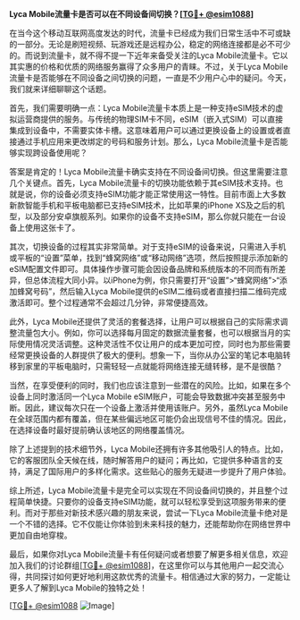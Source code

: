 **Lyca Mobile流量卡是否可以在不同设备间切换？[[TG💪+ @esim1088](https://t.me/s/esim1088)]**

在当今这个移动互联网高度发达的时代，流量卡已经成为我们日常生活中不可或缺的一部分。无论是刷短视频、玩游戏还是远程办公，稳定的网络连接都是必不可少的。而说到流量卡，就不得不提一下近年来备受关注的Lyca Mobile流量卡。它以其实惠的价格和优质的网络服务赢得了众多用户的青睐。不过，关于Lyca Mobile流量卡是否能够在不同设备之间切换的问题，一直是不少用户心中的疑问。今天，我们就来详细聊聊这个话题。

首先，我们需要明确一点：Lyca Mobile流量卡本质上是一种支持eSIM技术的虚拟运营商提供的服务。与传统的物理SIM卡不同，eSIM（嵌入式SIM）可以直接集成到设备中，不需要实体卡槽。这意味着用户可以通过更换设备上的设置或者直接通过手机应用来更改绑定的号码和服务计划。那么，Lyca Mobile流量卡是否能够实现跨设备使用呢？

答案是肯定的！Lyca Mobile流量卡确实支持在不同设备间切换。但这里需要注意几个关键点。首先，Lyca Mobile流量卡的切换功能依赖于其eSIM技术支持。也就是说，你的设备必须支持eSIM功能才能正常使用这一特性。目前市面上大多数新款智能手机和平板电脑都已支持eSIM技术，比如苹果的iPhone XS及之后的机型，以及部分安卓旗舰系列。如果你的设备不支持eSIM，那么你就只能在一台设备上使用这张卡了。

其次，切换设备的过程其实非常简单。对于支持eSIM的设备来说，只需进入手机或平板的“设置”菜单，找到“蜂窝网络”或“移动网络”选项，然后按照提示添加新的eSIM配置文件即可。具体操作步骤可能会因设备品牌和系统版本的不同而有所差异，但总体流程大同小异。以iPhone为例，你只需要打开“设置”>“蜂窝网络”>“添加蜂窝号码”，然后输入Lyca Mobile提供的eSIM二维码或者直接扫描二维码完成激活即可。整个过程通常不会超过几分钟，非常便捷高效。

此外，Lyca Mobile还提供了灵活的套餐选择，让用户可以根据自己的实际需求调整流量包大小。例如，你可以选择每月固定的数据流量套餐，也可以根据当月的实际使用情况灵活调整。这种灵活性不仅让用户的成本更加可控，同时也为那些需要经常更换设备的人群提供了极大的便利。想象一下，当你从办公室的笔记本电脑转移到家里的平板电脑时，只需轻轻一点就能将网络连接无缝转移，是不是很酷？

当然，在享受便利的同时，我们也应该注意到一些潜在的风险。比如，如果在多个设备上同时激活同一个Lyca Mobile eSIM账户，可能会导致数据冲突甚至服务中断。因此，建议每次只在一个设备上激活并使用该账户。另外，虽然Lyca Mobile在全球范围内都有覆盖，但在某些偏远地区可能仍会出现信号不佳的情况。因此，在选择设备时最好提前确认该地区的网络覆盖情况。

除了上述提到的技术细节外，Lyca Mobile还拥有许多其他吸引人的特点。比如，它的客服团队全天候在线，随时解答用户的疑问；再比如，它提供多种语言的支持，满足了国际用户的多样化需求。这些贴心的服务无疑进一步提升了用户体验。

综上所述，Lyca Mobile流量卡是完全可以实现在不同设备间切换的，并且整个过程简单快捷。只要你的设备支持eSIM功能，就可以轻松享受到这项服务带来的便利。而对于那些对新技术感兴趣的朋友来说，尝试一下Lyca Mobile流量卡绝对是一个不错的选择。它不仅能让你体验到未来科技的魅力，还能帮助你在网络世界中更加自由地穿梭。

最后，如果你对Lyca Mobile流量卡有任何疑问或者想要了解更多相关信息，欢迎加入我们的讨论群组[[TG💪+ @esim1088](https://t.me/s/esim1088)]，在这里你可以与其他用户一起交流心得，共同探讨如何更好地利用这款优秀的流量卡。相信通过大家的努力，一定能让更多人了解到Lyca Mobile的独特之处！

[[TG💪+ @esim1088](https://t.me/s/esim1088) ![Image](https://i.postimg.cc/4NQfJmqS/Snipaste-2025-05-13-00-14-12.png)]